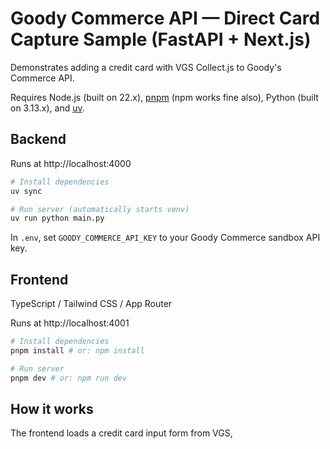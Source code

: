# Goody Commerce API — Direct Card Capture Sample (FastAPI + Next.js)

Demonstrates adding a credit card with VGS Collect.js to Goody's Commerce API.

Requires Node.js (built on 22.x), [pnpm](https://pnpm.io/installation) (npm
works fine also), Python (built on 3.13.x), and [uv](https://github.com/astral-sh/uv).

## Backend

Runs at http://localhost:4000

```bash
# Install dependencies
uv sync

# Run server (automatically starts venv)
uv run python main.py
```

In `.env`, set `GOODY_COMMERCE_API_KEY` to your Goody Commerce sandbox API key.

## Frontend

TypeScript / Tailwind CSS / App Router

Runs at http://localhost:4001

```bash
# Install dependencies
pnpm install # or: npm install

# Run server
pnpm dev # or: npm run dev
```

## How it works

The frontend loads a credit card input form from VGS,
